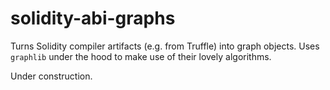 # solidity-abi-graphs

Turns Solidity compiler artifacts (e.g. from Truffle) into graph objects.
Uses `graphlib` under the hood to make use of their lovely algorithms.

Under construction.
